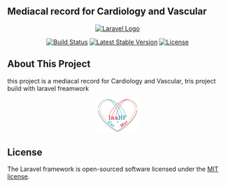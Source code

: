 ## Mediacal record for Cardiology and Vascular

<p align="center"><a href="https://laravel.com" target="_blank"><img src="https://raw.githubusercontent.com/laravel/art/master/logo-lockup/5%20SVG/2%20CMYK/1%20Full%20Color/laravel-logolockup-cmyk-red.svg" width="200" alt="Laravel Logo"></a></p>

<p align="center">
<a href="https://travis-ci.org/laravel/framework"><img src="https://travis-ci.org/laravel/framework.svg" alt="Build Status"></a>
<a href="https://packagist.org/packages/laravel/framework"><img src="https://img.shields.io/packagist/v/laravel/framework" alt="Latest Stable Version"  ></a>
<a href="https://packagist.org/packages/laravel/framework"><img src="https://img.shields.io/packagist/l/laravel/framework" alt="License"></a>
</p>

## About This Project

this project is a mediacal record for Cardiology and Vascular, tris project build with laravel freamwork

<p align="center"><a href="https://inahfcarmet.org/" target="_blank"><img src="https://github.com/yafialif/medical-record/blob/main/resources/images/logo.png" width="100" alt=""></a></p>

## License

The Laravel framework is open-sourced software licensed under the [MIT license](https://opensource.org/licenses/MIT).
